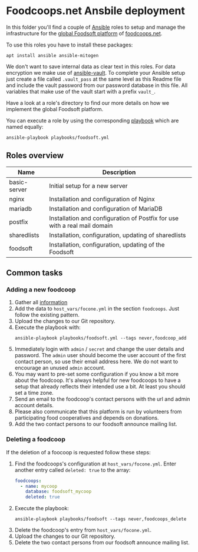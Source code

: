 # Foodcoops.net Ansbile deployment

In this folder you'll find a couple of [Ansible](https://www.ansible.com) roles to setup and manage the
infrastructure for the [global Foodsoft platform](https://foodcoops.net/global-foodsoft-platform/) of
[foodcoops.net](https://foodcoops.net).

To use this roles you have to install these packages:
```shell
apt install ansible ansible-mitogen
```

We don't want to save internal data as clear text in this roles. For data encryption we make use of
[ansible-vault](https://docs.ansible.com/ansible/latest/cli/ansible-vault.html). To complete your Ansible setup just create a file called `.vault_pass` at the same level as this Readme file and include the vault password from our password database in this file. All variables that make use of the vault start with a prefix `vault_`.

Have a look at a role's directory to find our more details on how we implement the global Foodsoft platform.

You can execute a role by using the corresponding [playbook](https://docs.ansible.com/ansible/latest/cli/ansible-playbook.html) which are named equally:
```shell
ansible-playbook playbooks/foodsoft.yml
```
## Roles overview
| Name | Description |
|------|-------------|
| basic-server | Initial setup for a new server |
| nginx | Installation and configuration of Nginx |
| mariadb | Installation and configuration of MariaDB |
| postfix | Installation and configuration of Postfix for use with a real mail domain |
| sharedlists | Installation, configuration, updating of sharedlists |
| foodsoft | Installation, configuration, updating of the Foodsoft |


## Common tasks
### Adding a new foodcoop
1. Gather all [information](https://foodcoops.net/.global-foodsoft-platform/#request-a-new-instance)
1. Add the data to `host_vars/focone.yml` in the section `foodcoops`. Just follow the existing pattern.
1. Upload the changes to our Git repository.
1. Execute the playbook with:
   ```shell
   ansible-playbook playbooks/foodsoft.yml --tags never,foodcoop_add
   ```
1. Immediately login with `admin` / `secret` and change the user details and password. The `admin` user should become the user account of the first contact person, so use their email address here. We do not want to encourage an unused `admin` account.
1. You may want to pre-set some configuration if you know a bit more about the foodcoop. It's always helpful for new foodcoops to have a setup that already reflects their intended use a bit. At least you should set a time zone.
1. Send an email to the foodcoop's contact persons with the url and admin account details.
1. Please also communicate that this platform is run by volunteers from participating food cooperatives and depends on donations.
1. Add the two contact persons to our foodsoft announce mailing list.

### Deleting a foodcoop
If the deletion of a foocoop is requested follow these steps:

1. Find the foodcoops's configuration at `host_vars/focone.yml`. Enter another entry called `deleted: true` to the array:
   ```yaml
   foodcoops:
     - name: mycoop
       database: foodsoft_mycoop
       deleted: true
   ```
1. Execute the playbook:
   ```shell
   ansible-playbook playbooks/foodsoft --tags never,foodcoops_delete
   ```
1. Delete the foodcoop's entry from `host_vars/focone.yml`.
1. Upload the changes to our Git repository.
1. Delete the two contact persons from our foodsoft announce mailing list.